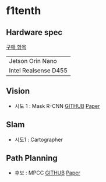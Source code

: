 # f1tenth

## Hardware spec

[구매 항목](https://www.notion.so/0e17647f92db462cb51d649def454c80?pvs=4)

||
|---|
|Jetson Orin Nano|
|Intel Realsense D455|

## Vision

- 시도 1 : Mask R-CNN [GITHUB](https://github.com/facebookresearch/detectron) [Paper](https://arxiv.org/pdf/1703.06870.pdf)

## Slam

- 시도1 : Cartographer

## Path Planning

- 후보 : MPCC [GITHUB](https://github.com/alexliniger/MPCC) [Paper](https://arxiv.org/pdf/1711.07300.pdf)